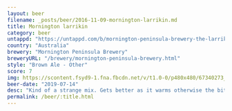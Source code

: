 ```yaml
---
layout: beer
filename: _posts/beer/2016-11-09-mornington-larrikin.md
title: Mornington larrikin
category: beer
untappd: "https://untappd.com/b/mornington-peninsula-brewery-the-larrikin/3149482"
country: "Australia"
brewery: "Mornington Peninsula Brewery"
breweryURL: "/brewery/mornington-peninsula-brewery.html"
style: "Brown Ale - Other"
score: 7
img: https://scontent.fsyd9-1.fna.fbcdn.net/v/t1.0-0/p480x480/67340273_10157281018648745_223759562669293568_o.jpg?_nc_cat=101&_nc_sid=e007fa&_nc_ohc=MpbGMp0CPqwAX9gB4yn&_nc_ht=scontent.fsyd9-1.fna&tp=6&oh=5356bd57af0f38956b166615f3527795&oe=5F9485BF
beer-date: "2019-07-14"
desc: "Kind of a strange mix. Gets better as it warms otherwise the bitterness is a bit harsh"
permalink: /beer/:title.html
---
```


